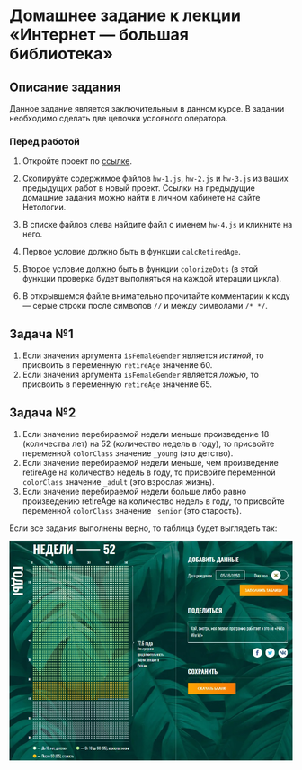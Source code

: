 # Домашнее задание к лекции «Интернет — большая библиотека»

## Описание задания
Данное задание является заключительным в данном курсе.
В задании необходимо сделать две цепочки условного оператора.

### Перед работой
1. Откройте проект по [ссылке](https://repl.it/@netologySD/SD-diploma).

2. Скопируйте содержимое файлов `hw-1.js`, `hw-2.js`  и `hw-3.js` из ваших предыдущих работ в новый проект. Ссылки на предыдущие домашние задания можно найти в личном кабинете на сайте Нетологии.

3. В списке файлов слева найдите файл с именем `hw-4.js` и кликните на него.

4. Первое условие должно быть в функции `calcRetiredAge`. 

5. Второе условие должно быть в функции `colorizeDots` (в этой функции проверка будет выполняться на каждой итерации цикла).

6. В открывшемся файле внимательно прочитайте комментарии к коду — серые строки после символов `//` и между символами `/* */`.

## Задача №1
1. Если значения аргумента `isFemaleGender` является *истиной*, то присвоить в переменную `retireAge` значение 60.
2. Если значения аргумента `isFemaleGender` является *ложью*, то присвоить в переменную `retireAge` значение 65.

## Задача №2
1. Если значение перебираемой недели меньше произведение 18 (количества лет) на 52 (количество недель в году), то присвойте переменной `colorClass` значение `_young` (это детство).
2. Если значение перебираемой недели меньше, чем произведение retireAge на количество недель в году, то присвойте переменной `colorClass` значение `_adult` (это взрослая жизнь).
3. Если значение перебираемой недели больше либо равно произведению retireAge на количество недель в году, то присвойте переменной `colorClass` значение `_senior` (это старость).

Если все задания выполнены верно, то таблица будет выглядеть так:

![Результат четвёртого домашнего задания](../assets/hw-4.png)